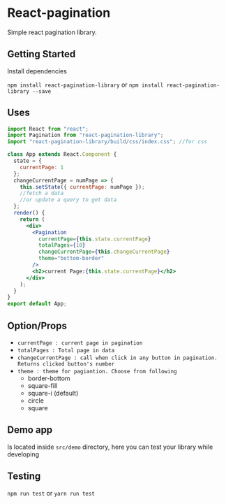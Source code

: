 # React-pagination

Simple react pagination library.

## Getting Started

Install dependencies

`npm install react-pagination-library` or `npm install react-pagination-library --save`

## Uses

```jsx
import React from "react";
import Pagination from "react-pagination-library";
import "react-pagination-library/build/css/index.css"; //for css

class App extends React.Component {
  state = {
    currentPage: 1
  };
  changeCurrentPage = numPage => {
    this.setState({ currentPage: numPage });
    //fetch a data
    //or update a query to get data
  };
  render() {
    return (
      <div>
        <Pagination
          currentPage={this.state.currentPage}
          totalPages={10}
          changeCurrentPage={this.changeCurrentPage}
          theme="bottom-border"
        />
        <h2>current Page:{this.state.currentPage}</h2>
      </div>
    );
  }
}
export default App;
```

## Option/Props

* `currentPage : current page in pagination`
* `totalPages : Total page in data`
* `changeCurrentPage : call when click in any button in pagination. Returns clicked button's number`
* `theme : theme for pagiantion. Choose from following`
  * border-bottom
  * square-fill
  * square-i (default)
  * circle
  * square

## Demo app

Is located inside `src/demo` directory, here you can test your library while developing

## Testing

`npm run test` or `yarn run test`
